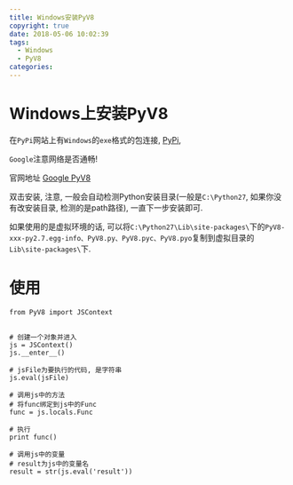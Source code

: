 ```yaml
---
title: Windows安装PyV8
copyright: true
date: 2018-05-06 10:02:39
tags:
  - Windows
  - PyV8
categories:
---
```


# Windows上安装PyV8

在`PyPi`网站上有`Windows`的`exe`格式的包连接, [PyPi](https://pypi.org/project/PyV8/),

`Google`注意网络是否通畅!

官网地址 [Google PyV8](https://code.google.com/archive/p/pyv8/downloads)

双击安装, 注意, 一般会自动检测Python安装目录(一般是`C:\Python27`, 如果你没有改安装目录, 检测的是path路径), 一直下一步安装即可.

如果使用的是虚拟环境的话, 可以将`C:\Python27\Lib\site-packages\`下的`PyV8-xxx-py2.7.egg-info、PyV8.py、PyV8.pyc、PyV8.pyo`复制到虚拟目录的`Lib\site-packages\`下.

# 使用

```
from PyV8 import JSContext


# 创建一个对象并进入
js = JSContext()
js.__enter__()

# jsFile为要执行的代码, 是字符串
js.eval(jsFile)

# 调用js中的方法
# 将func绑定到js中的Func
func = js.locals.Func

# 执行
print func()

# 调用js中的变量
# result为js中的变量名
result = str(js.eval('result'))

```


